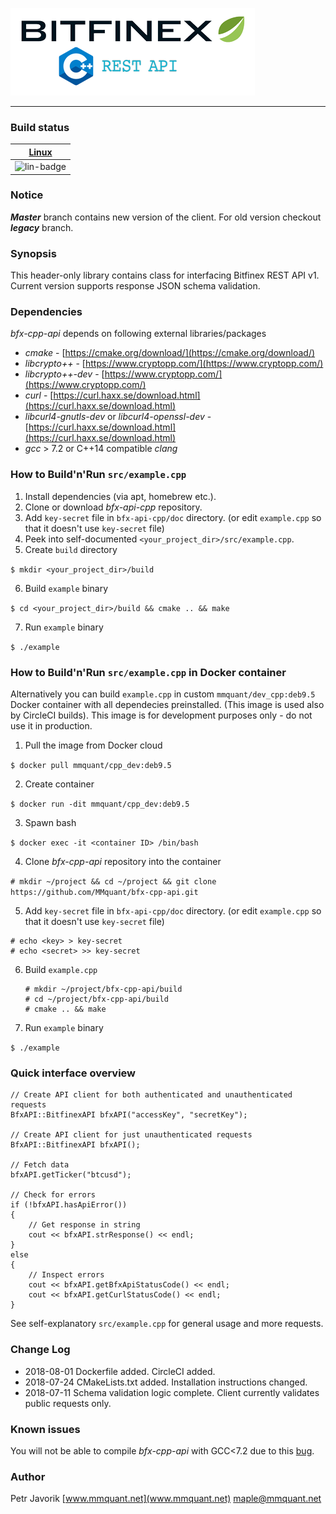 ![bfx-cpp-api logo](doc/logo/bfx-cpp-api_logo.png)

***

### Build status

| [Linux][lin-link] |
| :---------------: |
| ![lin-badge]      |

[lin-badge]: https://circleci.com/gh/MMquant/bfx-cpp-api/tree/master.svg?style=svg "CircleCI build status"
[lin-link]:  https://circleci.com/gh/MMquant/bfx-cpp-api "CircleCI build status"

### Notice

***Master*** branch contains new version of the client. For old version checkout ***legacy*** branch.

### Synopsis

This header-only library contains class for interfacing Bitfinex REST API v1. Current version supports response JSON
schema validation.

### Dependencies

*bfx-cpp-api* depends on following external libraries/packages

* *cmake* - [https://cmake.org/download/](https://cmake.org/download/)
* *libcrypto++* - [https://www.cryptopp.com/](https://www.cryptopp.com/)
* *libcrypto++-dev* - [https://www.cryptopp.com/](https://www.cryptopp.com/)
* *curl* - [https://curl.haxx.se/download.html](https://curl.haxx.se/download.html)
* *libcurl4-gnutls-dev* or *libcurl4-openssl-dev* - [https://curl.haxx.se/download.html](https://curl.haxx.se/download.html)
* *gcc* > 7.2 or C++14 compatible *clang*

### How to Build'n'Run `src/example.cpp`

1. Install dependencies (via apt, homebrew etc.).
2. Clone or download *bfx-api-cpp* repository.
3. Add `key-secret` file in `bfx-api-cpp/doc` directory. (or edit `example.cpp` so that it doesn't use `key-secret` file)
4. Peek into self-documented `<your_project_dir>/src/example.cpp`.
5. Create `build` directory

 `$ mkdir <your_project_dir>/build`

6. Build `example` binary

 `$ cd <your_project_dir>/build && cmake .. && make`
 
7. Run `example` binary

 `$ ./example`

### How to Build'n'Run `src/example.cpp` in Docker container

Alternatively you can build `example.cpp` in custom `mmquant/dev_cpp:deb9.5` Docker container with all dependecies preinstalled. (This image is used also by CircleCI builds). This image is for development purposes only - do not use it in production.

1. Pull the image from Docker cloud

 `$ docker pull mmquant/cpp_dev:deb9.5`

2. Create container

  `$ docker run -dit mmquant/cpp_dev:deb9.5`
  
3. Spawn bash

  `$ docker exec -it <container ID> /bin/bash`
  
4. Clone *bfx-cpp-api* repository into the container

 `# mkdir ~/project && cd ~/project && git clone https://github.com/MMquant/bfx-cpp-api.git`
 
5. Add `key-secret` file in `bfx-api-cpp/doc` directory. (or edit `example.cpp` so that it doesn't use `key-secret` file)

 ```
 # echo <key> > key-secret  
 # echo <secret> >> key-secret
 ```

6. Build `example.cpp`

	```
	# mkdir ~/project/bfx-cpp-api/build
	# cd ~/project/bfx-cpp-api/build
	# cmake .. && make
	```
7. Run `example` binary

  `$ ./example`


### Quick interface overview

	// Create API client for both authenticated and unauthenticated requests
	BfxAPI::BitfinexAPI bfxAPI("accessKey", "secretKey");
	
	// Create API client for just unauthenticated requests
	BfxAPI::BitfinexAPI bfxAPI();
	
	// Fetch data
	bfxAPI.getTicker("btcusd");
	
	// Check for errors
	if (!bfxAPI.hasApiError())
	{
	    // Get response in string
	    cout << bfxAPI.strResponse() << endl;
	}
	else
	{
	    // Inspect errors
	    cout << bfxAPI.getBfxApiStatusCode() << endl;
	    cout << bfxAPI.getCurlStatusCode() << endl;
	}

See self-explanatory `src/example.cpp` for general usage and more requests.

### Change Log

- 2018-08-01 Dockerfile added. CircleCI added.
- 2018-07-24 CMakeLists.txt added. Installation instructions changed.
- 2018-07-11 Schema validation logic complete. Client currently validates public requests only.

### Known issues

You will not be able to compile *bfx-cpp-api* with GCC<7.2 due to this [bug](https://gcc.gnu.org/bugzilla/show_bug.cgi?id=66297).

### Author

Petr Javorik [www.mmquant.net](www.mmquant.net) [maple@mmquant.net](maple@mmquant.net)
